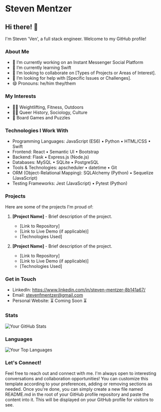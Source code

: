 # Steven Mentzer

## Hi there! 👋

I'm Steven 'Ven', a full stack engineer. Welcome to my GitHub profile!

### About Me

- 🔭 I’m currently working on an Instant Messenger Social Platform
- 🌱 I’m currently learning Swift
- 👯 I’m looking to collaborate on [Types of Projects or Areas of Interest].
- 🤔 I’m looking for help with [Specific Issues or Challenges].
- 😄 Pronouns: he/him they/them

### My Interests

- 🏋🏼 Weightlifting, Fitness, Outdoors
- 🏳️‍🌈 Queer History, Sociology, Culture
- 🧩 Board Games and Puzzles

### Technologies I Work With

- Programming Languages: JavaScript (ES6) • Python • HTML/CSS • Swift 
- Frontend: React • Semantic UI • Bootstrap
- Backend: Flask • Express.js (Node.js)
- Databases: MySQL • SQLite • PostgreSQL
- Tools & Technologies: apscheduler • datetime • Git
- ORM (Object-Relational Mapping): SQLAlchemy (Python) • Sequelize (JavaScript)
- Testing Frameworks: Jest (JavaScript) • Pytest (Python)

### Projects

Here are some of the projects I'm proud of:

1. **[Project Name]** - Brief description of the project.
   - [Link to Repository]
   - [Link to Live Demo (if applicable)]
   - [Technologies Used]

2. **[Project Name]** - Brief description of the project.
   - [Link to Repository]
   - [Link to Live Demo (if applicable)]
   - [Technologies Used]

### Get in Touch

- LinkedIn: https://www.linkedin.com/in/steven-mentzer-8b141a67/
- Email: stevenfmentzer@gmail.com
- Personal Website: ⏳ Coming Soon ⏳

### Stats

![Your GitHub Stats](https://github-readme-stats.vercel.app/api?username=yourusername&show_icons=true&theme=radical)

### Languages

![Your Top Languages](https://github-readme-stats.vercel.app/api/top-langs/?username=yourusername&layout=compact&theme=radical)

### Let's Connect!

Feel free to reach out and connect with me. I'm always open to interesting conversations and collaboration opportunities!
You can customize this template according to your preferences, adding or removing sections as needed. Once you're done, you can simply create a new file named README.md in the root of your GitHub profile repository and paste the content into it. This will be displayed on your GitHub profile for visitors to see.
